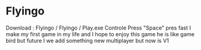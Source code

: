 # Flyingo
Download : Flyingo / Flyingo / Play.exe
Controle Press "Space" pres fast 
I make my first game in my life and I hope to enjoy this game he is like game bird but future I we add something new multiplayer but now is V1
